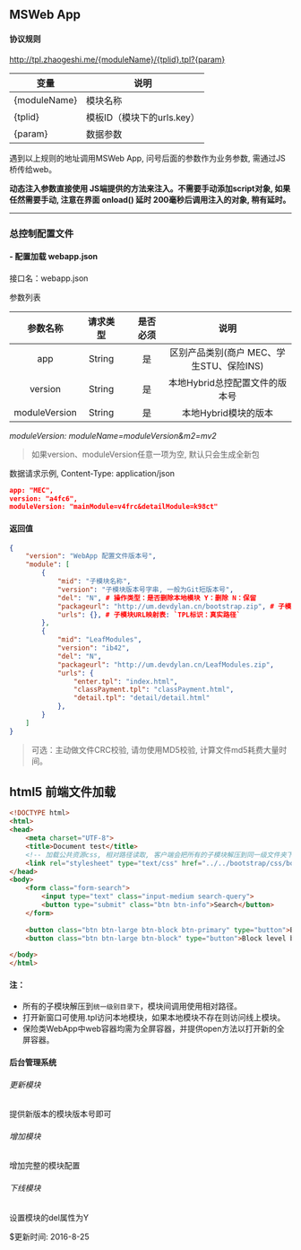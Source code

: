 ## MSWeb App

#### 协议规则


http://tpl.zhaogeshi.me/{moduleName}/{tplid}.tpl?{param}

| 变量           | 说明                 |
| ------------ | ------------------ |
| {moduleName} | 模块名称               |
| {tplid}      | 模板ID（模块下的urls.key） |
| {param}      | 数据参数               |

遇到以上规则的地址调用MSWeb App, 问号后面的参数作为业务参数, 需通过JS桥传给web。

**动态注入参数直接使用 JS端提供的方法来注入。不需要手动添加script对象, 如果任然需要手动, 注意在界面 onload() 延时 200毫秒后调用注入的对象, 稍有延时。**

------

### 总控制配置文件

#### - 配置加载 webapp.json

接口名：webapp.json

参数列表

|     参数名称      |  请求类型  |      | 是否必须 |             说明             |
| :-----------: | :----: | :--: | :--: | :------------------------: |
|      app      | String |      |  是   | 区别产品类别(商户 MEC、学生STU、保险INS) |
|    version    | String |      |  是   |     本地Hybrid总控配置文件的版本号     |
| moduleVersion | String |      |  是   |       本地Hybrid模块的版本        |

*moduleVersion: moduleName=moduleVersion&m2=mv2*

>  如果version、moduleVersion任意一项为空, 默认只会生成全新包

数据请求示例, Content-Type: application/json

```json
app: "MEC",
version: "a4fc6",
moduleVersion: "mainModule=v4frc&detailModule=k98ct"
```

#### 返回值

```json
{
    "version": "WebApp 配置文件版本号",
    "module": [
        {
            "mid": "子模块名称",
            "version": "子模块版本号字串, 一般为Git短版本号",
            "del": "N", # 操作类型：是否删除本地模块 Y：删除 N：保留
            "packageurl": "http://um.devdylan.cn/bootstrap.zip", # 子模块下载地址
            "urls": {}, # 子模块URL映射表: `TPL标识：真实路径`
        },
        {
            "mid": "LeafModules",
            "version": "ib42",
            "del": "N",
            "packageurl": "http://um.devdylan.cn/LeafModules.zip",
            "urls": {
                "enter.tpl": "index.html",
                "classPayment.tpl": "classPayment.html",
                "detail.tpl": "detail/detail.html"
            },
        }
    ]
}
```
> 可选：主动做文件CRC校验, 请勿使用MD5校验, 计算文件md5耗费大量时间。

## html5 前端文件加载

```html
<!DOCTYPE html>
<html>
<head>
    <meta charset="UTF-8">
    <title>Document test</title>
    <!-- 加载公共资源css, 相对路径读取, 客户端会把所有的子模块解压到同一级文件夹下 -->
    <link rel="stylesheet" type="text/css" href="../../bootstrap/css/bootstrap.css">
</head>
<body>
	<form class="form-search">
	  	<input type="text" class="input-medium search-query">
  		<button type="submit" class="btn btn-info">Search</button>
	</form>
	
	<button class="btn btn-large btn-block btn-primary" type="button">Block level button</button>
	<button class="btn btn-large btn-block" type="button">Block level button</button>
	
</body>
</html>
```

#### 注：

- 所有的子模块解压到`统一级别目录下`，模块间调用使用相对路径。
- 打开新窗口可使用.tpl访问本地模块，如果本地模块不存在则访问线上模块。
- 保险类WebApp中web容器均需为全屏容器，并提供open方法以打开新的全屏容器。



#### 后台管理系统

###### 更新模块

提供新版本的模块版本号即可

###### 增加模块

增加完整的模块配置

###### 下线模块

设置模块的del属性为Y



$更新时间: 2016-8-25 